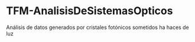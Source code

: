 # TFM-AnalisisDeSistemasOpticos
Análisis de datos generados por cristales fotónicos sometidos ha haces de luz
